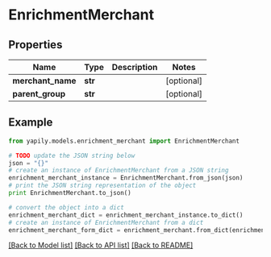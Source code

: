 # EnrichmentMerchant


## Properties
Name | Type | Description | Notes
------------ | ------------- | ------------- | -------------
**merchant_name** | **str** |  | [optional] 
**parent_group** | **str** |  | [optional] 

## Example

```python
from yapily.models.enrichment_merchant import EnrichmentMerchant

# TODO update the JSON string below
json = "{}"
# create an instance of EnrichmentMerchant from a JSON string
enrichment_merchant_instance = EnrichmentMerchant.from_json(json)
# print the JSON string representation of the object
print EnrichmentMerchant.to_json()

# convert the object into a dict
enrichment_merchant_dict = enrichment_merchant_instance.to_dict()
# create an instance of EnrichmentMerchant from a dict
enrichment_merchant_form_dict = enrichment_merchant.from_dict(enrichment_merchant_dict)
```
[[Back to Model list]](../README.md#documentation-for-models) [[Back to API list]](../README.md#documentation-for-api-endpoints) [[Back to README]](../README.md)


